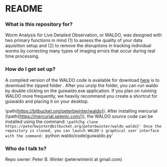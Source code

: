# README #


### What is this repository for? ###

Worm Analysis for Live Detailed Observation, or WALDO, 
was designed with two primary functions in mind (1) to assess the quality
of your data aquisition setup and (2) to remove the disruptions in tracking
individual worms by correcting many types of imaging errors that occur during
real time processing.

### How do I get set up? ###

A compiled version of the WALDO code is available for download [here](https://amaral.northwestern.edu/resources/software/waldo)
is to download the zipped folder .
After you unzip the folder, you can run waldo by double clicking on the guiwaldo.exe application.
If you plan on running WALDO more frequently, we heavily recommend you create a shortcut for guiwaldo and placing it on your desktop.

\path{https://bitbucket.org/peterbwinter/waldo}).
After installing mercurial 
(\path{https://mercurial.selenic.com/}), the WALDO source code can be installed using the command:
`\path{hg clone https://peterbwinter@bitbucket.org/peterbwinter/waldo waldo}'
Once the repository is cloned, you can launch WALDO's graphical user interface with the command:
`python waldo/code/guiwaldo.py'


### Who do I talk to? ###
Repo owner: Peter B. Winter (peterwinteriii at gmail.com)